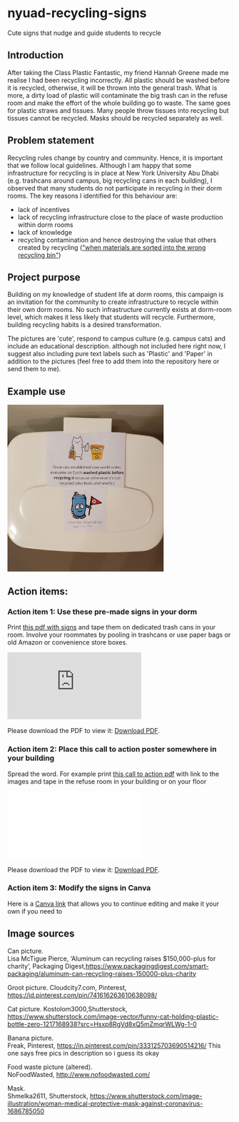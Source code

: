 # nyuad-recycling-signs
Cute signs that nudge and guide students to recycle

## Introduction
After taking the Class Plastic Fantastic, my friend Hannah Greene made me realise I had been recycling incorrectly. All plastic should be washed before it is recycled, otherwise, it will be thrown into the general trash. What is more, a dirty load of plastic will contaminate the big trash can in the refuse room and make the effort of the whole building go to waste. The same goes for plastic straws and tissues. Many people throw tissues into recycling but tissues cannot be recycled. Masks should be recycled separately as well. 

## Problem statement

Recycling rules change by country and community. Hence, it is important that we follow local guidelines. Although I am happy that some infrastructure for recycling is in place at New York University Abu Dhabi (e.g. trashcans around campus, big recycling cans in each building), I observed that many students do not participate in recycling in their dorm rooms. The key reasons I identified for this behaviour are:  

* lack of incentives 
* lack of recycling infrastructure close to the place of waste production within dorm rooms
* lack of knowledge
* recycling contamination and hence destroying the value that others created by recycling (["when materials are sorted into the wrong recycling bin"](https://www.rubicon.com/blog/recycling-contamination/))

## Project purpose

Building on my knowledge of student life at dorm rooms, this campaign is an invitation for the community to create infrastructure to recycle within their own dorm rooms. No such infrastructure currently exists at dorm-room level, which makes it less likely that students will recycle. Furthermore, building recycling habits is a desired transformation.  

The pictures are 'cute', respond to campus culture (e.g. campus cats) and include an educational description. although not included here right now, I suggest also including pure text labels such as 'Plastic' and 'Paper' in addition to the pictures (feel free to add them into the repository here or send them to me). 


## Example use

<img src="example-use.jpg" alt="drawing" width="350"/>

## Action items:

### Action item 1: Use these pre-made signs in your dorm
Print [this pdf with signs](https://bit.ly/3zqpHiG) and tape them on dedicated trash cans in your room. Involve your roommates by pooling in trashcans or use paper bags or old Amazon or convenience store boxes. 

<object data="recycling-signs.pdf" type="application/pdf" width="350px" height="350px">
    <embed src="https://bit.ly/3zqpHiG">
        <p>Please download the PDF to view it: <a href="https://bit.ly/3zqpHiG">Download PDF</a>.</p>
    </embed>
</object>

### Action item 2: Place this call to action poster somewhere in your building 
Spread the word. For example print [this call to action pdf](https://bit.ly/3kvCiLh) with link to the images and tape in the refuse room in your building or on your floor

<object data="recruit-poster.pdf" type="application/pdf" width="350px" height="350px">
    <embed src="recruit-poster.pdf">
        <p>Please download the PDF to view it: <a href="https://bit.ly/3kvCiLh">Download PDF</a>.</p>
    </embed>
</object>

### Action item 3: Modify the signs in Canva
Here is a [Canva link](https://www.canva.com/design/DAEoNXc-CSo/AZLSTdEgBs8STvsxkYUTyA/view?utm_content=DAEoNXc-CSo&utm_campaign=designshare&utm_medium=link&utm_source=sharebutton&mode=preview ) that allows you to continue editing and make it your own if you need to 

 
## Image sources 
Can picture.     
Lisa McTigue Pierce, ‘Aluminum can recycling raises $150,000-plus for charity’, Packaging Digest,https://www.packagingdigest.com/smart-packaging/aluminum-can-recycling-raises-150000-plus-charity

Groot picture. 
Cloudcity7.com, Pinterest,  https://id.pinterest.com/pin/741616263610638098/ 


Cat picture. 
Kostolom3000,Shutterstock, https://www.shutterstock.com/image-vector/funny-cat-holding-plastic-bottle-zero-1217168938?src=Hsxp8RgVd8xQ5mZmqrWLWg-1-0 

Banana picture.  
Freak, Pinterest, https://in.pinterest.com/pin/333125703690514216/
This one says free pics in description so i guess its okay

Food waste picture (altered).    
NoFoodWasted, http://www.nofoodwasted.com/ 

Mask.   
Shmelka2611, Shutterstock, https://www.shutterstock.com/image-illustration/woman-medical-protective-mask-against-coronavirus-1686785050 





